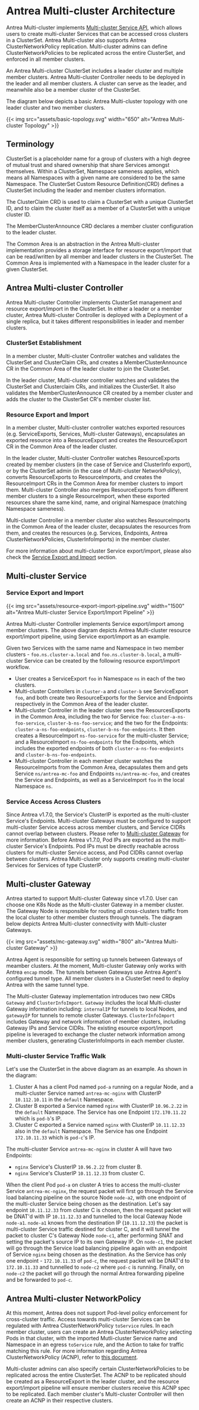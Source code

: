 # Antrea Multi-cluster Architecture

Antrea Multi-cluster implements [Multi-cluster Service API](https://github.com/kubernetes/enhancements/tree/master/keps/sig-multicluster/1645-multi-cluster-services-api),
which allows users to create multi-cluster Services that can be accessed cross
clusters in a ClusterSet. Antrea Multi-cluster also supports Antrea
ClusterNetworkPolicy replication. Multi-cluster admins can define
ClusterNetworkPolicies to be replicated across the entire ClusterSet, and
enforced in all member clusters.

An Antrea Multi-cluster ClusterSet includes a leader cluster and multiple member
clusters. Antrea Multi-cluster Controller needs to be deployed in the leader and
all member clusters. A cluster can serve as the leader, and meanwhile also be a
member cluster of the ClusterSet.

The diagram below depicts a basic Antrea Multi-cluster topology with one leader
cluster and two member clusters.

{{< img src="assets/basic-topology.svg" width="650" alt="Antrea Multi-cluster Topology" >}}

## Terminology

ClusterSet is a placeholder name for a group of clusters with a high degree of mutual
trust and shared ownership that share Services amongst themselves. Within a ClusterSet,
Namespace sameness applies, which means all Namespaces with a given name are considered to
be the same Namespace. The ClusterSet Custom Resource Definition(CRD) defines a ClusterSet
including the leader and member clusters information.

The ClusterClaim CRD is used to claim a ClusterSet with a unique ClusterSet ID, and to
claim the cluster itself as a member of a ClusterSet with a unique cluster ID.

The MemberClusterAnnounce CRD declares a member cluster configuration to the leader cluster.

The Common Area is an abstraction in the Antrea Multi-cluster implementation provides a storage
interface for resource export/import that can be read/written by all member and leader clusters
in the ClusterSet. The Common Area is implemented with a Namespace in the leader cluster for a
given ClusterSet.

## Antrea Multi-cluster Controller

Antrea Multi-cluster Controller implements ClusterSet management and resource
export/import in the ClusterSet. In either a leader or a member cluster, Antrea
Multi-cluster Controller is deployed with a Deployment of a single replica, but
it takes different responsibilities in leader and member clusters.

### ClusterSet Establishment

In a member cluster, Multi-cluster Controller watches and validates the ClusterSet
and ClusterClaim CRs, and creates a MemberClusterAnnounce CR in the Common Area of
the leader cluster to join the ClusterSet.

In the leader cluster, Multi-cluster controller watches and validates the
ClusterSet and Clusterclaim CRs, and initializes the ClusterSet. It also validates
the MemberClusterAnnounce CR created by a member cluster and adds the cluster to
the ClusterSet CR's member cluster list.

### Resource Export and Import

In a member cluster, Multi-cluster controller watches exported resources (e.g.
ServiceExports, Services, Multi-cluster Gateways), encapsulates an exported
resource into a ResourceExport and creates the ResourceExport CR in the Common
Area of the leader cluster.

In the leader cluster, Multi-cluster Controller watches ResourceExports created
by member clusters (in the case of Service and ClusterInfo export), or by the
ClusterSet admin (in the case of Multi-cluster NetworkPolicy), converts
ResourceExports to ResourceImports, and creates the ResourceImport CRs in the
Common Area for member clusters to import them. Multi-cluster Controller also
merges ResourceExports from different member clusters to a single
ResourceImport, when these exported resources share the same kind, name, and
original Namespace (matching Namespace sameness).

Multi-cluster Controller in a member cluster also watches ResourceImports in the
Common Area of the leader cluster, decapsulates the resources from them, and
creates the resources (e.g. Services, Endpoints, Antrea ClusterNetworkPolicies,
ClusterInfoImports) in the member cluster.

For more information about multi-cluster Service export/import, please also check
the [Service Export and Import](#service-export-and-import) section.

## Multi-cluster Service

### Service Export and Import

{{< img src="assets/resource-export-import-pipeline.svg" width="1500" alt="Antrea Multi-cluster Service Export/Import Pipeline" >}}

Antrea Multi-cluster Controller implements Service export/import among member
clusters. The above diagram depicts Antrea Multi-cluster resource export/import
pipeline, using Service export/import as an example.

Given two Services with the same name and Namespace in two member clusters -
`foo.ns.cluster-a.local` and `foo.ns.cluster-b.local`, a multi-cluster Service can
be created by the following resource export/import workflow.

* User creates a ServiceExport `foo` in Namespace `ns` in each of the two
clusters.
* Multi-cluster Controllers in `cluster-a` and `cluster-b` see ServiceExport
`foo`, and both create two ResourceExports for the Service and Endpoints
respectively in the Common Area of the leader cluster.
* Multi-cluster Controller in the leader cluster sees the ResourcesExports in
the Common Area, including the two for Service `foo`: `cluster-a-ns-foo-service`,
`cluster-b-ns-foo-service`; and the two for the Endpoints:
`cluster-a-ns-foo-endpoints`, `cluster-b-ns-foo-endpoints`. It then creates a
ResourceImport `ns-foo-service` for the multi-cluster Service; and a
ResourceImport `ns-foo-endpoints` for the Endpoints, which includes the
exported endpoints of both `cluster-a-ns-foo-endpoints` and
`cluster-b-ns-foo-endpoints`.
* Multi-cluster Controller in each member cluster watches the ResourceImports
from the Common Area, decapsulates them and gets Service `ns/antrea-mc-foo` and
Endpoints `ns/antrea-mc-foo`, and creates the Service and Endpoints, as well as
a ServiceImport `foo` in the local Namespace `ns`.

### Service Access Across Clusters

Since Antrea v1.7.0, the Service's ClusterIP is exported as the multi-cluster
Service's Endpoints. Multi-cluster Gateways must be configured to support
multi-cluster Service access across member clusters, and Service CIDRs cannot
overlap between clusters. Please refer to [Multi-cluster Gateway](#multi-cluster-gateway)
for more information. Before Antrea v1.7.0, Pod IPs are exported as the
multi-cluster Service's Endpoints. Pod IPs must be directly reachable across
clusters for multi-cluster Service access, and Pod CIDRs cannot overlap between
clusters. Antrea Multi-cluster only supports creating multi-cluster Services
for Services of type ClusterIP.

## Multi-cluster Gateway

Antrea started to support Multi-cluster Gateway since v1.7.0. User can choose
one K8s Node as the Multi-cluster Gateway in a member cluster. The Gateway Node
is responsible for routing all cross-clusters traffic from the local cluster to
other member clusters through tunnels. The diagram below depicts Antrea
Multi-cluster connectivity with Multi-cluster Gateways.

{{< img src="assets/mc-gateway.svg" width="800" alt="Antrea Multi-cluster Gateway" >}}

Antrea Agent is responsible for setting up tunnels between Gateways of meamber
clusters. At the moment, Multi-cluster Gateway only works with Antrea `encap`
mode. The tunnels between Gateways use Antrea Agent's configured tunnel type.
All member clusters in a ClusterSet need to deploy Antrea with the same tunnel
type.

The Multi-cluster Gateway implementation introduces two new CRDs `Gateway` and
`ClusterInfoImport`. `Gateway` includes the local Multi-cluster Gateway
information including: `internalIP` for tunnels to local Nodes, and `gatewayIP`
for tunnels to remote cluster Gateways. `ClusterInfoImport` includes Gateway
and network information of member clusters, including Gateway IPs and Service
CIDRs. The existing esource export/import pipeline is leveraged to exchange
the cluster network information among member clusters, generating
ClusterInfoImports in each member cluster.

### Multi-cluster Service Traffic Walk

Let's use the ClusterSet in the above diagram as an example. As shown in the
diagram:

1. Cluster A has a client Pod named `pod-a` running on a regular Node, and a
   multi-cluster Service named `antrea-mc-nginx` with ClusterIP `10.112.10.11`
   in the `default` Namespace.
2. Cluster B exported a Service named `nginx` with ClusterIP `10.96.2.22` in
   the `default` Namespace. The Service has one Endpoint `172.170.11.22` which is
   `pod-b`'s IP.
3. Cluster C exported a Service named `nginx` with ClusterIP `10.11.12.33` also
   in the `default` Namespace. The Service has one Endpoint `172.10.11.33` which
   is `pod-c`'s IP.

The multi-cluster Service `antrea-mc-nginx` in cluster A will have two
Endpoints:

* `nginx` Service's ClusterIP `10.96.2.22` from cluster B.
* `nginx` Service's ClusterIP `10.11.12.33` from cluster C.

When the client Pod `pod-a` on cluster A tries to access the multi-cluster
Service `antrea-mc-nginx`, the request packet will first go through the Service
load balancing pipeline on the source Node `node-a2`, with one endpoint of the
multi-cluster Service being chosen as the destination. Let's say endpoint
`10.11.12.33` from cluster C is chosen, then the request packet will be DNAT'd
with IP `10.11.12.33` and tunnelled to the local Gateway Node `node-a1`.
`node-a1` knows from the destination IP (`10.11.12.33`) the packet is
multi-cluster Service traffic destined for cluster C, and it will tunnel the
packet to cluster C's Gateway Node `node-c1`, after performing SNAT and setting
the packet's source IP to its own Gateway IP. On `node-c1`, the packet will go
through the Service load balancing pipeline again with an endpoint of Service
`nginx` being chosen as the destination. As the Service has only one endpoint -
`172.10.11.33` of `pod-c`, the request packet will be DNAT'd to `172.10.11.33`
and tunnelled to `node-c2` where `pod-c` is running. Finally, on `node-c2` the
packet will go through the normal Antrea forwarding pipeline and be forwarded
to `pod-c`.

## Antrea Multi-cluster NetworkPolicy

At this moment, Antrea does not support Pod-level policy enforcement for
cross-cluster traffic. Access towards multi-cluster Services can be regulated
with Antrea ClusterNetworkPolicy `toService` rules. In each member cluster,
users can create an Antrea ClusterNetworkPolicy selecting Pods in that cluster,
with the imported Mutli-cluster Service name and Namespace in an egress
`toService` rule, and the Action to take for traffic matching this rule.
For more information regarding Antrea ClusterNetworkPolicy (ACNP), refer
to [this document](../antrea-network-policy.md).

Multi-cluster admins can also specify certain ClusterNetworkPolicies to be
replicated across the entire ClusterSet. The ACNP to be replicated should
be created as a ResourceExport in the leader cluster, and the resource
export/import pipeline will ensure member clusters receive this ACNP spec
to be replicated. Each member cluster's Multi-cluster Controller will then
create an ACNP in their respective clusters.
